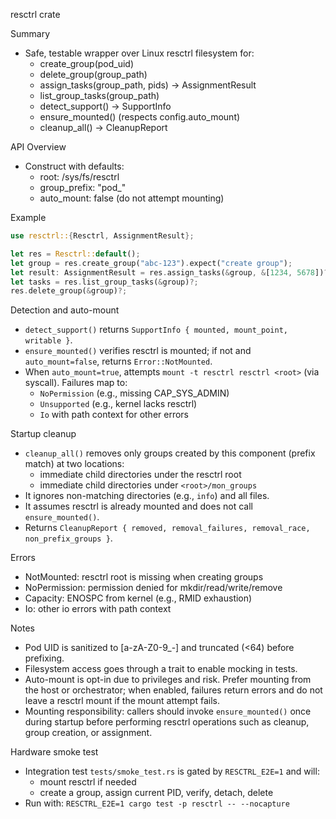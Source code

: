 resctrl crate

Summary
- Safe, testable wrapper over Linux resctrl filesystem for:
  - create_group(pod_uid)
  - delete_group(group_path)
  - assign_tasks(group_path, pids) -> AssignmentResult
  - list_group_tasks(group_path)
  - detect_support() -> SupportInfo
  - ensure_mounted() (respects config.auto_mount)
  - cleanup_all() -> CleanupReport

API Overview
- Construct with defaults:
  - root: /sys/fs/resctrl
  - group_prefix: "pod_"
  - auto_mount: false (do not attempt mounting)

Example
```rust
use resctrl::{Resctrl, AssignmentResult};

let res = Resctrl::default();
let group = res.create_group("abc-123").expect("create group");
let result: AssignmentResult = res.assign_tasks(&group, &[1234, 5678])?;
let tasks = res.list_group_tasks(&group)?;
res.delete_group(&group)?;
```

Detection and auto-mount
- `detect_support()` returns `SupportInfo { mounted, mount_point, writable }`.
- `ensure_mounted()` verifies resctrl is mounted; if not and `auto_mount=false`, returns `Error::NotMounted`.
- When `auto_mount=true`, attempts `mount -t resctrl resctrl <root>` (via syscall). Failures map to:
  - `NoPermission` (e.g., missing CAP_SYS_ADMIN)
  - `Unsupported` (e.g., kernel lacks resctrl)
  - `Io` with path context for other errors

Startup cleanup
- `cleanup_all()` removes only groups created by this component (prefix match) at two locations:
  - immediate child directories under the resctrl root
  - immediate child directories under `<root>/mon_groups`
- It ignores non-matching directories (e.g., `info`) and all files.
- It assumes resctrl is already mounted and does not call `ensure_mounted()`.
- Returns `CleanupReport { removed, removal_failures, removal_race, non_prefix_groups }`.

Errors
- NotMounted: resctrl root is missing when creating groups
- NoPermission: permission denied for mkdir/read/write/remove
- Capacity: ENOSPC from kernel (e.g., RMID exhaustion)
- Io: other io errors with path context

Notes
- Pod UID is sanitized to [a-zA-Z0-9_-] and truncated (<64) before prefixing.
- Filesystem access goes through a trait to enable mocking in tests.
- Auto-mount is opt-in due to privileges and risk. Prefer mounting from the host or orchestrator; when enabled, failures return errors and do not leave a resctrl mount if the mount attempt fails.
- Mounting responsibility: callers should invoke `ensure_mounted()` once during startup before performing resctrl operations such as cleanup, group creation, or assignment.

Hardware smoke test
- Integration test `tests/smoke_test.rs` is gated by `RESCTRL_E2E=1` and will:
  - mount resctrl if needed
  - create a group, assign current PID, verify, detach, delete
- Run with: `RESCTRL_E2E=1 cargo test -p resctrl -- --nocapture`
